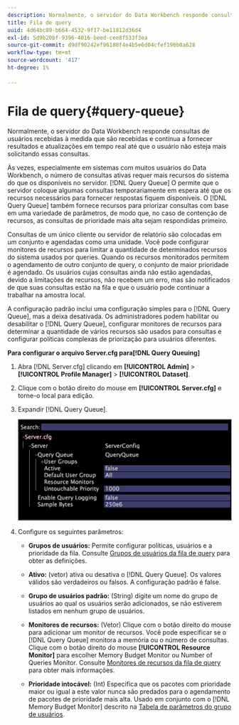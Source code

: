 ```yaml
---
description: Normalmente, o servidor do Data Workbench responde consultas de usuários recebidas à medida que são recebidas e continua a fornecer resultados e atualizações em tempo real até que o usuário não esteja mais solicitando essas consultas.
title: Fila de query
uuid: 4d64bc89-b664-4532-9f17-be11812d36d4
exl-id: 5d9b20bf-9396-4016-beed-cee8f533f3ea
source-git-commit: d9df90242ef96188f4e4b5e6d04cfef196b0a628
workflow-type: tm+mt
source-wordcount: '417'
ht-degree: 1%

---
```


# Fila de query{#query-queue}

Normalmente, o servidor do Data Workbench responde consultas de usuários recebidas à medida que são recebidas e continua a fornecer resultados e atualizações em tempo real até que o usuário não esteja mais solicitando essas consultas.

Às vezes, especialmente em sistemas com muitos usuários do Data Workbench, o número de consultas ativas requer mais recursos do sistema do que os disponíveis no servidor. [!DNL Query Queue] O permite que o servidor coloque algumas consultas temporariamente em espera até que os recursos necessários para fornecer respostas fiquem disponíveis. O [!DNL Query Queue] também fornece recursos para priorizar consultas com base em uma variedade de parâmetros, de modo que, no caso de contenção de recursos, as consultas de prioridade mais alta sejam respondidas primeiro.

Consultas de um único cliente ou servidor de relatório são colocadas em um conjunto e agendadas como uma unidade. Você pode configurar monitores de recursos para limitar a quantidade de determinados recursos do sistema usados por queries. Quando os recursos monitorados permitem o agendamento de outro conjunto de query, o conjunto de maior prioridade é agendado. Os usuários cujas consultas ainda não estão agendadas, devido a limitações de recursos, não recebem um erro, mas são notificados de que suas consultas estão na fila e que o usuário pode continuar a trabalhar na amostra local.

A configuração padrão inclui uma configuração simples para o [!DNL Query Queue], mas a deixa desativada. Os administradores podem habilitar ou desabilitar o [!DNL Query Queue], configurar monitores de recursos para determinar a quantidade de vários recursos são usados para consultas e configurar políticas complexas de priorização para usuários diferentes.

**Para configurar o arquivo Server.cfg para[!DNL Query Queuing]**

1. Abra [!DNL Server.cfg] clicando em **[!UICONTROL Admin]** > **[!UICONTROL Profile Manager]** > **[!UICONTROL Dataset]**.
1. Clique com o botão direito do mouse em **[!UICONTROL Server.cfg]** e torne-o local para edição.
1. Expandir [!DNL Query Queue].

   ![](assets/queryqueue1.png)

1. Configure os seguintes parâmetros:

   * **Grupos de usuários:** Permite configurar políticas, usuários e a prioridade da fila. Consulte [Grupos de usuários da fila de query](../../../../home/c-get-started/c-admin-intrf/c-query-que/c-query-que-user-grps.md#concept-5555f51402ed49419c067d61738474c1) para obter as definições.

   * **Ativo:** (vetor) ativa ou desativa o  [!DNL Query Queue]. Os valores válidos são verdadeiros ou falsos. A configuração padrão é false.

   * **Grupo de usuários padrão:** (String) digite um nome do grupo de usuários ao qual os usuários serão adicionados, se não estiverem listados em nenhum grupo de usuários.
   * **Monitores de recursos:**  (Vetor) Clique com o botão direito do mouse para adicionar um monitor de recursos. Você pode especificar se o [!DNL Query Queue] monitora a memória ou o número de consultas. Clique com o botão direito do mouse **[!UICONTROL Resource Monitor]** para escolher Memory Budget Monitor ou Number of Queries Monitor. Consulte [Monitores de recursos da fila de query](../../../../home/c-get-started/c-admin-intrf/c-query-que/c-query-que-res-mon.md#concept-0840967b228c4d5ba3b59b4b2759f325) para obter mais informações.

   * **Prioridade intocável:**  (Int) Especifica que os pacotes com prioridade maior ou igual a este valor nunca são predados para o agendamento de pacotes de prioridade mais alta. Usado em conjunto com o [!DNL Memory Budget Monitor] descrito na [Tabela de parâmetros do grupo de usuários](../../../../home/c-get-started/c-admin-intrf/c-query-que/c-query-que-user-grps.md#concept-5555f51402ed49419c067d61738474c1).
